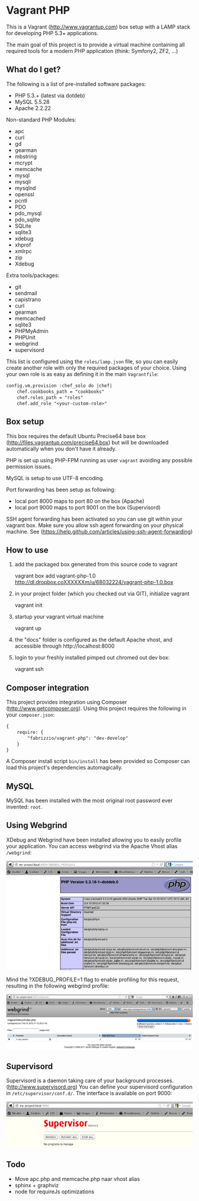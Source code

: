 Vagrant PHP
===========
This is a Vagrant (http://www.vagrantup.com) box setup with a LAMP stack for developing PHP 5.3+ applications.

The main goal of this project is to provide a virtual machine containing all required tools for a modern PHP application (think: Symfony2, ZF2, ...)

What do I get?
--------------

The following is a list of pre-installed software packages:

- PHP 5.3.+ (latest via dotdeb)
- MySQL 5.5.28
- Apache 2.2.22

Non-standard PHP Modules:
- apc
- curl
- gd
- gearman
- mbstring
- mcrypt
- memcache
- mysql
- mysqli
- mysqlnd
- openssl
- pcntl
- PDO
- pdo_mysql
- pdo_sqlite
- SQLite
- sqlite3
- xdebug
- xhprof
- xmlrpc
- zip
- Xdebug

Extra tools/packages:

- git
- sendmail
- capistrano
- curl
- gearman
- memcached
- sqlite3
- PHPMyAdmin
- PHPUnit
- webgrind
- supervisord


This list is configured using the `roles/lamp.json` file,
so you can easily create another role with only the required packages of your choice.
Using your own role is as easy as defining it in the main `Vagrantfile`:

    config.vm.provision :chef_solo do |chef|
        chef.cookbooks_path = "cookbooks"
        chef.roles_path = "roles"
        chef.add_role "<your-custom-role>"

Box setup
---------
This box requires the default Ubuntu Precise64 base box (http://files.vagrantup.com/precise64.box) but will be downloaded automatically when you don't have it already.

PHP is set up using PHP-FPM running as user `vagrant` avoiding any possible permission issues.

MySQL is setup to use UTF-8 encoding.

Port forwarding has been setup as following:

- local port 8000 maps to port 80 on the box (Apache)
- local port 9000 maps to port 9001 on the box (Supervisord)

SSH agent forwarding has been activated so you can use git within your vagrant box.
Make sure you allow ssh agent forwarding on your physical machine. See (https://help.github.com/articles/using-ssh-agent-forwarding)

How to use
----------

1) add the packaged box generated from this source code to vagrant

    vagrant box add vagrant-php-1.0 http://dl.dropbox.coXXXXXXm/u/68032224/vagrant-php-1.0.box

2) in your project folder (which you checked out via GIT), initialize vagrant

    vagrant init

3) startup your vagrant virtual machine

    vagrant up

4) the "docs" folder is configured as the default Apache vhost, and accessible through http://localhost:8000

5) login to your freshly installed pimped out chromed out dev box:

    vagrant ssh


Composer integration
--------------------

This project provides integration using Composer (http://www.getcomposer.org). Using this project requires the following in your `composer.json`:

    {
        require: {
            "fabrizzio/vagrant-php": "dev-develop"
        }
    }

A Composer install script `bin/install` has been provided so Composer can load this project's dependencies automagically.

MySQL
-----

MySQL has been installed with the most original root password ever invented: `root`.

Using Webgrind
--------------

XDebug and Webgrind have been installed allowing you to easily profile your application. You can access webgrind via the Apache Vhost alias `/webgrind`:

![PHPInfo with Xdebug enabled](http://github.com/FabriZZio/vagrant-php/raw/develop/images/phpinfo_xdebug.png)

Mind the ?XDEBUG_PROFILE=1 flag to enable profiling for this request, resulting in the following webgrind profile:

![Webgrind PHPInfo](http://github.com/FabriZZio/vagrant-php/raw/develop/images/webgrind.png)

Supervisord
-----------

Supervisord is a daemon taking care of your background processes. (http://www.supervisord.org)
You can define your supervisord configuration in `/etc/supervisor/conf.d/`.
The interface is available on port 9000:

![Supervisord interface](http://github.com/FabriZZio/vagrant-php/raw/develop/images/supervisord.png)


Todo
----

- Move apc.php and memcache.php naar vhost alias
- sphinx + graphviz
- node for requireJs optimizations

